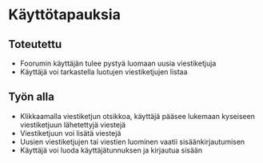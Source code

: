 # Käyttötapauksia

## Toteutettu

* Foorumin käyttäjän tulee pystyä luomaan uusia viestiketjuja
* Käyttäjä voi tarkastella luotujen viestiketjujen listaa

## Työn alla

* Klikkaamalla viestiketjun otsikkoa, käyttäjä pääsee lukemaan kyseiseen viestiketjuun lähetettyjä viestejä
* Viestiketjuun voi lisätä viestejä
* Uusien viestiketjujen tai viestien luominen vaatii sisäänkirjautumisen
* Käyttäjä voi luoda käyttäjätunnuksen ja kirjautua sisään